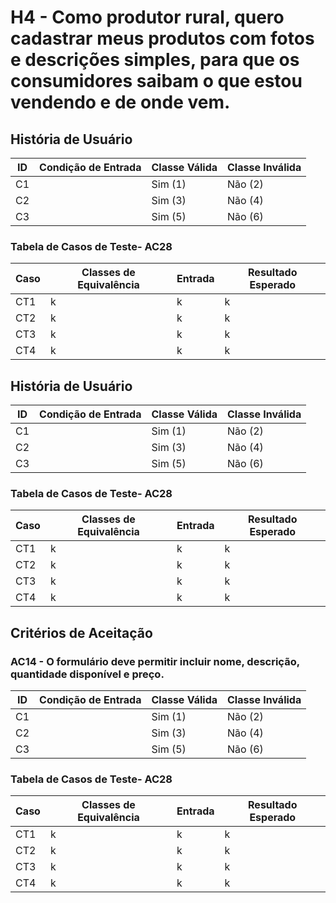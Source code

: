 # H4 - Como produtor rural, quero cadastrar meus produtos com fotos e descrições simples, para que os consumidores saibam o que estou vendendo e de onde vem.

## História de Usuário

| ID  | Condição de Entrada                         | Classe Válida | Classe Inválida |
|-----|---------------------------------------------|----------------|------------------|
| C1  |         | Sim  (1)          | Não     (2)         |
| C2  |  | Sim  (3)          | Não     (4)         |
| C3  |    | Sim  (5)         | Não      (6)        |

### Tabela de Casos de Teste- AC28
| Caso | Classes de Equivalência                                   | Entrada                                               | Resultado Esperado |
|------|------------------------------------------------------------|--------------------------------------------------------|--------------------|
| CT1  |k                              | k | k|
| CT2  | k                          | k    | k  |
| CT3  | k                          |k        |  k |
| CT4  | k                           | k          |       k |

## História de Usuário

| ID  | Condição de Entrada                         | Classe Válida | Classe Inválida |
|-----|---------------------------------------------|----------------|------------------|
| C1  |         | Sim  (1)          | Não     (2)         |
| C2  |  | Sim  (3)          | Não     (4)         |
| C3  |    | Sim  (5)         | Não      (6)        |

### Tabela de Casos de Teste- AC28
| Caso | Classes de Equivalência                                   | Entrada                                               | Resultado Esperado |
|------|------------------------------------------------------------|--------------------------------------------------------|--------------------|
| CT1  |k                              | k | k|
| CT2  | k                          | k    | k  |
| CT3  | k                          |k        |  k |
| CT4  | k                           | k          |       k |


## Critérios de Aceitação
### AC14 - O formulário deve permitir incluir nome, descrição, quantidade disponível e preço.

| ID  | Condição de Entrada                         | Classe Válida | Classe Inválida |
|-----|---------------------------------------------|----------------|------------------|
| C1  |         | Sim  (1)          | Não     (2)         |
| C2  |  | Sim  (3)          | Não     (4)         |
| C3  |    | Sim  (5)         | Não      (6)        |

### Tabela de Casos de Teste- AC28
| Caso | Classes de Equivalência                                   | Entrada                                               | Resultado Esperado |
|------|------------------------------------------------------------|--------------------------------------------------------|--------------------|
| CT1  |k                              | k | k|
| CT2  | k                          | k    | k  |
| CT3  | k                          |k        |  k |
| CT4  | k                           | k          |       k |
